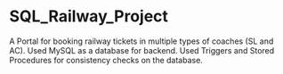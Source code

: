 # SQL_Railway_Project
A Portal for booking railway tickets in multiple types of coaches (SL and AC).  Used MySQL as a database for backend. Used Triggers and Stored Procedures for consistency checks on the database.
